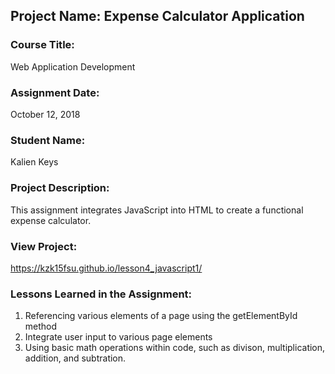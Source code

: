 ## Project Name:  Expense Calculator Application

### Course Title:
Web Application Development

### Assignment Date:  
October 12, 2018

### Student Name:  
Kalien Keys

### Project Description:
This assignment integrates JavaScript into HTML to create a functional expense calculator. 

### View Project:
https://kzk15fsu.github.io/lesson4_javascript1/

### Lessons Learned in the Assignment:
1. Referencing various elements of a page using the getElementById method
2. Integrate user input to various page elements
3. Using basic math operations within code, such as divison, multiplication, addition, and subtration.



